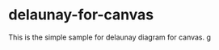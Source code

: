 delaunay-for-canvas
==================

This is the simple sample for delaunay diagram for canvas.
g